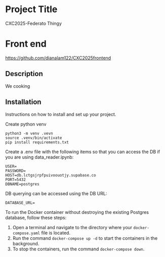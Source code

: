 # Project Title
CXC2025-Federato Thingy

# Front end
https://github.com/dianalam122/CXC2025frontend

## Description
We cooking

## Installation
Instructions on how to install and set up your project.

Create python venv

```
python3 -m venv .vevn
source .venv/bin/activate
pip install requirements.txt
```

Create a .env file with the following items so that you can access the DB if you are using data_reader.ipynb:
```
USER=
PASSWORD=
HOST=db.lctgsjrpfpuivoouotjy.supabase.co
PORT=5432
DBNAME=postgres
```

DB querying can be accessed using the DB URL:
```
DATABASE_URL=
```

To run the Docker container without destroying the existing Postgres database, follow these steps:
1. Open a terminal and navigate to the directory where your `docker-compose.yaml` file is located.
2. Run the command `docker-compose up -d` to start the containers in the background.
3. To stop the containers, run the command `docker-compose down`.
